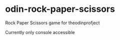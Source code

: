 # odin-rock-paper-scissors

Rock Paper Scissors game for theodinprofject

Currently only console accessible
